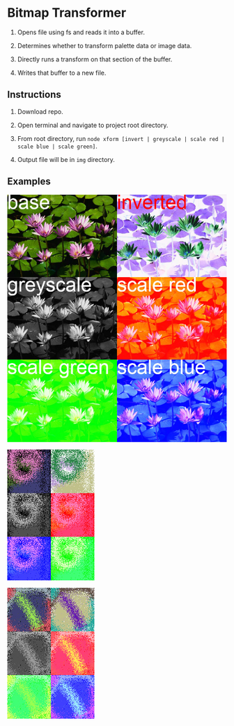 # Bitmap Transformer

1. Opens file using fs and reads it into a buffer.

2. Determines whether to transform palette data or image data.

3. Directly runs a transform on that section of the buffer.

4. Writes that buffer to a new file.

## Instructions

1. Download repo.

2. Open terminal and navigate to project root directory.

3. From root directory, run `node xform [invert | greyscale | scale red | scale blue | scale green]`.

4. Output file will be in `img` directory.

## Examples

![Example 1 - Non-palette bmp](/img/examples/2.jpg)

![Example 2 - Non-palette bmp](/img/examples/1.jpg)

![Example 3 - Palette bmp](/img/examples/3.jpg)